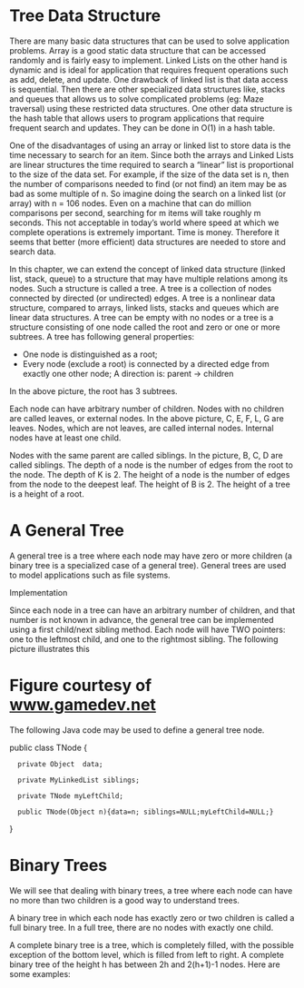 # Tree Data Structure

There are many basic data structures that can be used to solve application problems. Array is a good static data structure that can be accessed randomly and is fairly easy to implement. Linked Lists on the other hand is dynamic and is ideal for application that requires frequent operations such as add, delete, and update. One drawback of linked list is that data access is sequential. Then there are other specialized data structures like, stacks and queues that allows us to solve complicated problems (eg: Maze traversal) using these restricted data structures. One other data structure is the hash table that allows users to program applications that require frequent search and updates. They can be done in O(1) in a hash table.

One of the disadvantages of using an array or linked list to store data is the time necessary to search for an item. Since both the arrays and Linked Lists are linear structures the time required to search a “linear” list is proportional to the size of the data set. For example, if the size of the data set is n, then the number of comparisons needed to find (or not find) an item may be as bad as some multiple of n. So imagine doing the search on a linked list (or array) with n = 106 nodes. Even on a machine that can do million comparisons per second, searching for m items will take roughly m seconds. This not acceptable in today’s world where speed at which we complete operations is extremely important. Time is money. Therefore it seems that better (more efficient) data structures are needed to store and search data.

In this chapter, we can extend the concept of linked data structure (linked list, stack, queue) to a structure that may have multiple relations among its nodes. Such a structure is called a tree. A tree is a collection of nodes connected by directed (or undirected) edges. A tree is a nonlinear data structure, compared to arrays, linked lists, stacks and queues which are linear data structures. A tree can be empty with no nodes or a tree is a structure consisting of one node called the root and zero or one or more subtrees. A tree has following general properties:

- One node is distinguished as a root;
- Every node (exclude a root) is connected by a directed edge from exactly one other node; A direction is: parent -> children

In the above picture, the root has 3 subtrees.

Each node can have arbitrary number of children. Nodes with no children are called leaves, or external nodes. In the above picture, C, E, F, L, G are leaves. Nodes, which are not leaves, are called internal nodes. Internal nodes have at least one child.

Nodes with the same parent are called siblings. In the picture, B, C, D are called siblings.  The depth of a node is the number of edges from the root to the node. The depth of K is 2.  The height of a node is the number of edges from the node to the deepest leaf. The height of B is 2. The height of a tree is a height of a root.

# A General Tree

A general tree is a tree where each node may have zero or more children (a binary tree is a specialized case of a general tree). General trees are used to model applications such as file systems.


Implementation

Since each node in a tree can have an arbitrary number of children, and that number is not known in advance, the general tree can be implemented using a first child/next sibling method. Each node will have TWO pointers: one to the leftmost child, and one to the rightmost sibling. The following picture illustrates this


# Figure courtesy of www.gamedev.net

The following Java code may be used to define a general tree node.

public class TNode {

      private Object  data;

      private MyLinkedList siblings;

      private TNode myLeftChild;

      public TNode(Object n){data=n; siblings=NULL;myLeftChild=NULL;}

}


# Binary Trees

We will see that dealing with binary trees, a tree where each node can have no more than two children is a good way to understand trees.

A binary tree in which each node has exactly zero or two children is called a full binary tree. In a full tree, there are no nodes with exactly one child.

A complete binary tree is a tree, which is completely filled, with the possible exception of the bottom level, which is filled from left to right. A complete binary tree of the height h has between 2h and 2(h+1)-1 nodes. Here are some examples:


